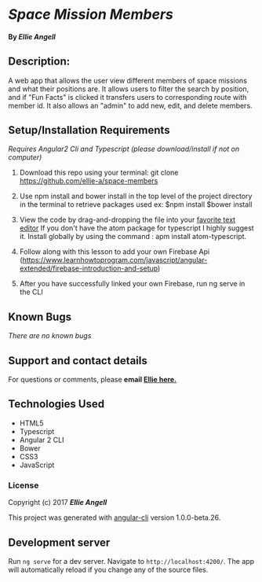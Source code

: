 # _Space Mission Members_



#### By _**Ellie Angell**_

<!-- ![screenshot](Screen Shot.png) -->


## Description:

A web app that allows the user view different members of space missions and what their positions are. It allows users to filter the search by position, and if "Fun Facts" is clicked it transfers users to corresponding route with member id. It also allows an "admin" to add new, edit, and delete members.

## Setup/Installation Requirements
 _Requires Angular2 Cli and Typescript (please download/install if not on computer)_
1. Download this repo using your terminal: git clone https://github.com/ellie-a/space-members

2. Use npm install and bower install in the top level of the project directory in the terminal  to retrieve packages used ex:
    $npm install
    $bower install

3. View the code by drag-and-dropping the file into your [favorite text editor](https://atom.io)
    If you don't have the atom package for typescript I highly suggest it. Install globally by using the command : apm install atom-typescript.

4. Follow along with this lesson to add your own Firebase Api (https://www.learnhowtoprogram.com/javascript/angular-extended/firebase-introduction-and-setup)

5. After you have successfully linked your own Firebase, run ng serve in the CLI



## Known Bugs

_There are no known bugs_

## Support and contact details

For questions or comments, please __email  [Ellie here.](elliea915@gmail.com)__

## Technologies Used

* HTML5
* Typescript
* Angular 2 CLI
* Bower
* CSS3
* JavaScript 

### License

Copyright (c) 2017 **_Ellie Angell_**



This project was generated with [angular-cli](https://github.com/angular/angular-cli) version 1.0.0-beta.26.

## Development server
Run `ng serve` for a dev server. Navigate to `http://localhost:4200/`. The app will automatically reload if you change any of the source files.
